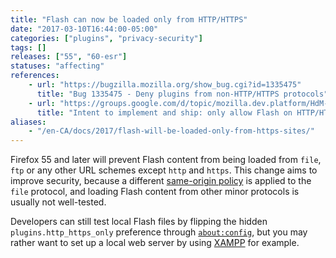 ```yaml
---
title: "Flash can now be loaded only from HTTP/HTTPS"
date: "2017-03-10T16:44:00-05:00"
categories: ["plugins", "privacy-security"]
tags: []
releases: ["55", "60-esr"]
statuses: "affecting"
references:
    - url: "https://bugzilla.mozilla.org/show_bug.cgi?id=1335475"
      title: "Bug 1335475 - Deny plugins from non-HTTP/HTTPS protocols"
    - url: "https://groups.google.com/d/topic/mozilla.dev.platform/HdM-yCnhTYo/discussion"
      title: "Intent to implement and ship: only allow Flash on HTTP/HTTPS sites"
aliases:
    - "/en-CA/docs/2017/flash-will-be-loaded-only-from-https-sites/"
---
```

Firefox 55 and later will prevent Flash content from being loaded from `file`, `ftp` or any other URL schemes except `http` and `https`. This change aims to improve security, because a different [same-origin policy](https://developer.mozilla.org/docs/Web/Security/Same-origin_policy) is applied to the `file` protocol, and loading Flash content from other minor protocols is usually not well-tested.

Developers can still test local Flash files by flipping the hidden `plugins.http_https_only` preference through [`about:config`](https://support.mozilla.org/kb/about-config-editor-firefox), but you may rather want to set up a local web server by using [XAMPP](https://www.apachefriends.org/) for example.
